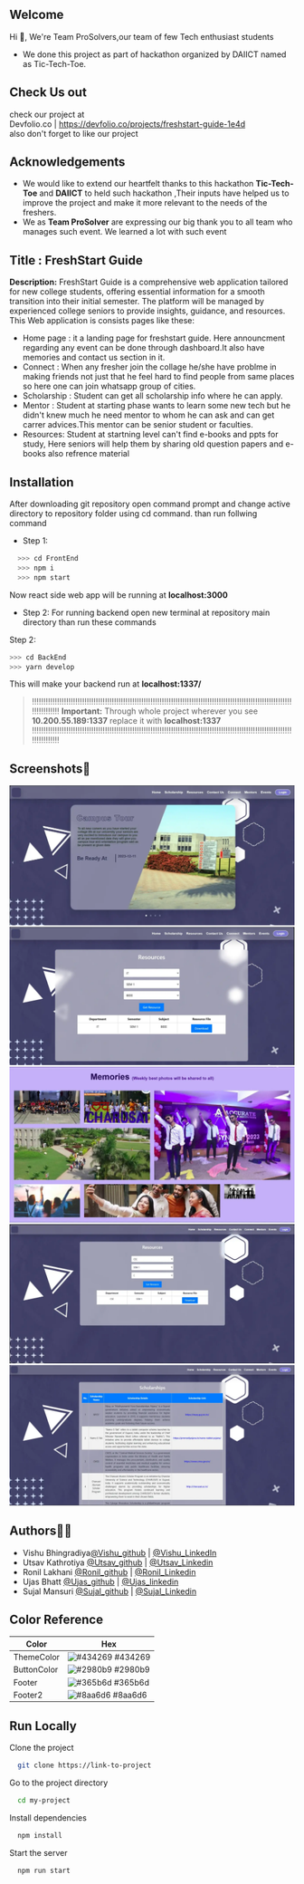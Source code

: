 ## Welcome
Hi 👋, We're Team ProSolvers,our team of few Tech enthusiast students
- We done this project as part of hackathon organized by DAIICT named as Tic-Tech-Toe.

## Check Us out
check our project at  
Devfolio.co | https://devfolio.co/projects/freshstart-guide-1e4d  
also don't forget to like our project
## Acknowledgements
 - We would like to extend our heartfelt thanks to this hackathon **Tic-Tech-Toe** and **DAIICT** to held such hackathon ,Their inputs have helped us to improve the project and make it more relevant to the needs of the freshers.
 - We as **Team ProSolver** are expressing our big thank you to all team who manages such event. We learned a lot with such event
## Title : FreshStart Guide
**Description:** FreshStart Guide is a comprehensive web application tailored for new college students,
offering essential information for a smooth transition into their initial semester. The platform will be managed by experienced college seniors to provide insights, guidance, and resources.  
This Web application is consists pages like these:
- Home page : it a landing page for freshstart guide. Here announcment regarding any event can be done through dashboard.It also have memories and contact us section in it.
- Connect : When any fresher join the collage he/she have problme in making friends not just that he feel hard to find people from same places so here one can join whatsapp group of cities.
- Scholarship : Student can get all scholarship info where he can apply.
- Mentor : Student at starting phase wants to learn some new tech but he didn't knew much he need mentor to whom he can ask and can get carrer advices.This mentor can be senior student or faculties.
- Resources: Student at startning level can't find e-books and ppts for study, Here seniors will help them by sharing old question papers and e-books also refrence material

## Installation

After downloading git repository open command prompt and change active directory to repository folder using cd command.
than run follwing command
- Step 1:
```bash
  >>> cd FrontEnd
  >>> npm i
  >>> npm start
```
Now react side web app will be running at **localhost:3000**  

- Step 2:
For running backend open new terminal at repository main  directory than run these commands 

Step 2:
    
```bash
>>> cd BackEnd
>>> yarn develop

```
This will make your backend run at **localhost:1337/**   
>‼️‼️‼️‼️‼️‼️‼️‼️‼️‼️‼️‼️‼️‼️‼️‼️‼️‼️‼️‼️‼️‼️‼️‼️‼️‼️‼️‼️‼️‼️‼️‼️‼️‼️‼️‼️‼️‼️‼️‼️‼️‼️‼️‼️‼️‼️‼️‼️‼️‼️‼️‼️‼️‼️‼️‼️‼️‼️‼️‼️‼️‼️‼️
> **Important:**
> Through whole project wherever you see **10.200.55.189:1337** replace it with **localhost:1337**
>‼️‼️‼️‼️‼️‼️‼️‼️‼️‼️‼️‼️‼️‼️‼️‼️‼️‼️‼️‼️‼️‼️‼️‼️‼️‼️‼️‼️‼️‼️‼️‼️‼️‼️‼️‼️‼️‼️‼️‼️‼️‼️‼️‼️‼️‼️‼️‼️‼️‼️‼️‼️‼️‼️‼️‼️‼️‼️‼️‼️‼️‼️‼️

## Screenshots📱

![Home Page](screenshot/96f0af35-2385-4766-ba05-9c8e9610d732.webp)
![Resources](screenshot/78cc7235-e21b-4d1a-8c9b-1dfae8421662.webp)
![Memories](screenshot/c2bd8e9b-e6da-4bb6-9770-17db30f5598c.webp)
![mentors](screenshot/e35b8be2-9578-4aab-8bd9-c3049a687790.webp)
![ScholarShip](screenshot/fdfdcb6d-4141-4ddd-bcef-060dc8dc8980.webp)


## Authors👨‍💻

- Vishu Bhingradiya[@Vishu_github](https://github.com/Vishuvishu) | [@Vishu_LinkedIn](https://www.linkedin.com/in/vishu-kishorbhai-667668229) 
- Utsav Kathrotiya [@Utsav_github](https://github.com/Utsav-7/) | [@Utsav_Linkedin](https://www.linkedin.com/in/utsav-katharotiya/) 
- Ronil Lakhani [@Ronil_github](https://github.com/Ronil999) | [@Ronil_Linkedin](https://www.linkedin.com/in/ronil-lakhani/) 
- Ujas Bhatt [@Ujas_github](https://github.com/UjasBhatt10) | [@Ujas_linkedin](https://www.linkedin.com/in/ujas-bhatt-b56922228/) 
- Sujal Mansuri [@Sujal_github](https://github.com/Sujal1104) | [@Sujal_Linkedin](https://www.linkedin.com/in/sujal-mansuri-b9aa55228/) 


## Color Reference

| Color             | Hex                                                                |
| ----------------- | ------------------------------------------------------------------ |
| ThemeColor | ![#434269](https://via.placeholder.com/10/434269?text=+) #434269 |
| ButtonColor | ![#2980b9](https://via.placeholder.com/10/2980b9?text=+) #2980b9 |
| Footer | ![#365b6d](https://via.placeholder.com/10/365b6d?text=+) #365b6d |
| Footer2 | ![#8aa6d6](https://via.placeholder.com/10/8aa6d6?text=+) #8aa6d6 |


## Run Locally

Clone the project

```bash
  git clone https://link-to-project
```

Go to the project directory

```bash
  cd my-project
```

Install dependencies

```bash
  npm install
```

Start the server

```bash
  npm run start
```

